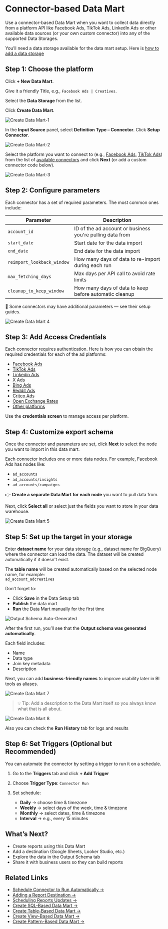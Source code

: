 # Connector-based Data Mart

Use a connector-based Data Mart when you want to collect data directly from a platform API like Facebook Ads, TikTok Ads, LinkedIn Ads or other available data sources (or your own custom connector) into any of the supported Data Storages.

You’ll need a data storage available for the data mart setup. Here is [how to add a data storage](../../storages/manage-storages.md)

## Step 1: Choose the platform

Click **+ New Data Mart**.

Give it a friendly Title, e.g., `Facebook Ads | Creatives`.

Select the **Data Storage** from the list.

Click **Create Data Mart**.

![Create Data Mart-1](../../res/screens/Connector-Based-DataMart-1.png)

In the **Input Source** panel, select **Definition Type – Connector**. Click **Setup Connector**.

![Create Data Mart-2](../../res/screens/Connector-Based-DataMart-2.png)

Select the platform you want to connect to (e.g., [Facebook Ads](../../packages/connectors/src/Sources/FacebookMarketing/README.md), [TikTok Ads](../../packages/connectors/src/Sources/TikTokAds/README.md)) from the list of [available connectors](../../packages/connectors/src/Sources) and click **Next** (or add a custom connector code below).

![Create Data Mart-3](../../res/screens/Connector-Based-DataMart-Platform-Select.png)

## Step 2: Configure parameters

Each connector has a set of required parameters. The most common ones include:

| Parameter               | Description                                               |
|------------------------|-----------------------------------------------------------|
| `account_id`           | ID of the ad account or business you're pulling data from |
| `start_date`           | Start date for the data import                            |
| `end_date`             | End date for the data import                              |
| `reimport_lookback_window` | How many days of data to re-import during each run        |
| `max_fetching_days`    | Max days per API call to avoid rate limits                |
| `cleanup_to_keep_window` | How many days of data to keep before automatic cleanup     |

📌 Some connectors may have additional parameters — see their setup guides.

![Create Data Mart 4](../../res/screens/Connector-Based-DataMart-Connector-Config.png)

## Step 3: Add Access Credentials

Each connector requires authentication. Here is how you can obtain the required credentials for each of the ad platforms:

- [Facebook Ads](../../packages/connectors/src/Sources/FacebookMarketing/CREDENTIALS.md)
- [TikTok Ads](../../packages/connectors/src/Sources/TikTokAds/CREDENTIALS.md)
- [Linkedin Ads](../../packages/connectors/src/Sources/LinkedIn/CREDENTIALS.md)
- [X Ads](../../packages/connectors/src/Sources/XAds/CREDENTIALS.md)
- [Bing Ads](../../packages/connectors/src/Sources/BingAds/CREDENTIALS.md)
- [Reddit Ads](../../packages/connectors/src/Sources/RedditAds/CREDENTIALS.md)
- [Criteo Ads](../../packages/connectors/src/Sources/CriteoAds/CREDENTIALS.md)
- [Open Exchange Rates](../../packages/connectors/src/Sources/OpenExchangeRates/CREDENTIALS.md)
- [Other platforms](../../packages/connectors/src/Sources)

Use the **credentials screen** to manage access per platform.

## Step 4: Customize export schema

Once the connector and parameters are set, click **Next** to select the node you want to import in this data mart.

Each connector includes one or more data nodes. For example, Facebook Ads has nodes like:

- `ad_accounts`
- `ad_accounts/insights`
- `ad_accounts/campaigns`

👉 **Create a separate Data Mart for each node** you want to pull data from.

Next, click **Select all** or select just the fields you want to store in your data warehouse.

![Create Data Mart 5](../../res/screens/Connector-Based-DataMart-Schema-Setup.png)

## Step 5: Set up the target in your storage

Enter **dataset name** for your data storage (e.g., dataset name for BigQuery) where the connector can load the data. The dataset will be created automatically if it doesn't exist.

The **table name** will be created automatically based on the selected node name, for example:  
`ad_account_adcreatives`

Don’t forget to:

- Click **Save** in the Data Setup tab  
- **Publish** the data mart  
- **Run** the Data Mart manually for the first time  

![Output Schema Auto-Generated](../../res/screens/Connector-Based-DataMart-Manual-Run.png)

After the first run, you’ll see that the **Output schema was generated automatically**.

Each field includes:

- Name
- Data type
- Join key metadata
- Description

Next, you can add **business-friendly names** to improve usability later in BI tools as aliases.

![Create Data Mart 7](../../res/screens/Connector-Based-DataMart-Output-Schema.png)

> 💡 Tip: Add a description to the Data Mart itself so you always know what that is all about.

![Create Data Mart 8](../../res/screens/Connector-Based-DataMart-Description.png)

Also you can check the **Run History** tab for logs and results

## Step 6: Set Triggers (Optional but Recommended)

You can automate the connector by setting a trigger to run it on a schedule.

1. Go to the **Triggers** tab and click **+ Add Trigger**
2. Choose **Trigger Type**: `Connector Run`
3. Set schedule:

   - **Daily** → choose time & timezone  
   - **Weekly** → select days of the week, time & timezone  
   - **Monthly** → select dates, time & timezone  
   - **Interval** → e.g., every 15 minutes

## What’s Next?

- Create reports using this Data Mart  
- Add a destination (Google Sheets, Looker Studio, etc.)  
- Explore the data in the Output Schema tab  
- Share it with business users so they can build reports

## Related Links

- [Schedule Connector to Run Automatically →](connector-triggers.md)
- [Adding a Report Destination →](../../destinations/manage-destinations.md)
- [Scheduling Reports Updates →](report-triggers.md)
- [Create SQL-Based Data Mart →](sql-data-mart.md)
- [Create Table-Based Data Mart →](table-data-mart.md)
- [Create View-Based Data Mart →](view-data-mart.md)
- [Create Pattern-Based Data Mart →](pattern-data-mart.md)
